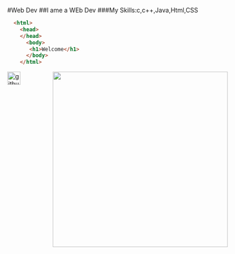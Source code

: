 #Web Dev
##I ame a WEb Dev
###My Skills:c,c++,Java,Html,CSS
~~~html
  <html>
    <head>
    </head>
      <body>
       <h1>Welcome</h1>
      </body>
    </html>
   ~~~
   <img align="right" width="400" src="https://i.pinimg.com/originals/e4/26/70/e426702edf874b181aced1e2fa5c6cde.gif">
   
   
   [<img src='https://cdn.jsdelivr.net/npm/simple-icons@3.0.1/icons/github.svg' alt='github' height='30'>](https://github.com/shakil-dpi)
   
